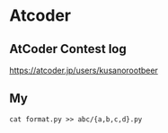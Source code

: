 # Atcoder

## AtCoder Contest log

https://atcoder.jp/users/kusanorootbeer

## My

`cat format.py >> abc/{a,b,c,d}.py`
